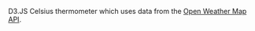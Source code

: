 D3.JS Celsius thermometer which uses data from the <a href="http://openweathermap.org/">Open Weather Map API</a>. 

